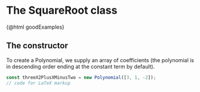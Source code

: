 <script>
    import { Fraction, SquareRoot } from '../../../../mathlify/src/index';
    import { math } from '$lib/math';
    const twoRootTwo = new SquareRoot(8);
    const three = new SquareRoot(9);
    const goodExamples = math(`${twoRootTwo}, ${three}`);
</script>

# The SquareRoot class

{@html goodExamples}


## The constructor

To create a Polynomial, we supply an array of coefficients 
(the polynomial is in descending order ending at the constant term by default).

```js
const threeX2PlusXMinusTwo = new Polynomial([3, 1, -2]);
// code for LaTeX markup
```
